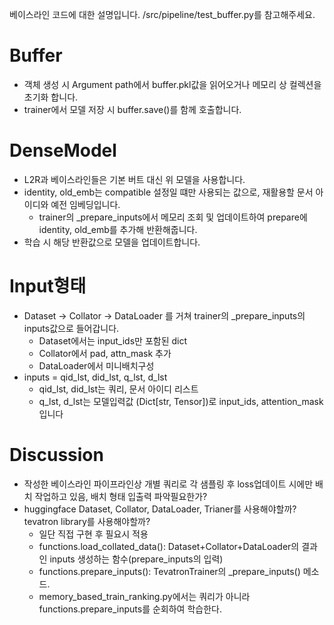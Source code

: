 베이스라인 코드에 대한 설명입니다.
/src/pipeline/test_buffer.py를 참고해주세요.

# Buffer
- 객체 생성 시 Argument path에서 buffer.pkl값을 읽어오거나 메모리 상 컬렉션을 초기화 합니다.
- trainer에서 모델 저장 시 buffer.save()를 함께 호출합니다.

# DenseModel
- L2R과 베이스라인들은 기본 버트 대신 위 모델을 사용합니다.
- identity, old_emb는 compatible 설정일 떄만 사용되는 값으로, 재활용할 문서 아이디와 예전 임베딩입니다.
    - trainer의 _prepare_inputs에서 메모리 조회 및 업데이트하여 prepare에 identity, old_emb를 추가해 반환해줍니다.
- 학습 시 해당 반환값으로 모델을 업데이트합니다.


# Input형태
- Dataset -> Collator -> DataLoader 를 거쳐 trainer의 _prepare_inputs의 inputs값으로 들어갑니다.
  - Dataset에서는 input_ids만 포함된 dict
  - Collator에서 pad, attn_mask 추가
  - DataLoader에서 미니배치구성
- inputs = qid_lst, did_lst, q_lst, d_lst
  - qid_lst, did_lst는 쿼리, 문서 아이디 리스트
  - q_lst, d_lst는 모델입력값 (Dict[str, Tensor])로 input_ids, attention_mask입니다


# Discussion
- 작성한 베이스라인 파이프라인상 개별 쿼리로 각 샘플링 후 loss업데이트 시에만 배치 작업하고 있음, 배치 형태 입출력 파악필요한가?
- huggingface Dataset, Collator, DataLoader, Trianer를 사용해야할까? tevatron library를 사용해야할까?
  - 일단 직접 구현 후 필요시 적용
  - functions.load_collated_data(): Dataset+Collator+DataLoader의 결과인 inputs 생성하는 함수(prepare_inputs의 입력)
  - functions.prepare_inputs(): TevatronTrainer의 _prepare_inputs() 메소드.
  - memory_based_train_ranking.py에서는 쿼리가 아니라 functions.prepare_inputs를 순회하여 학습한다.
